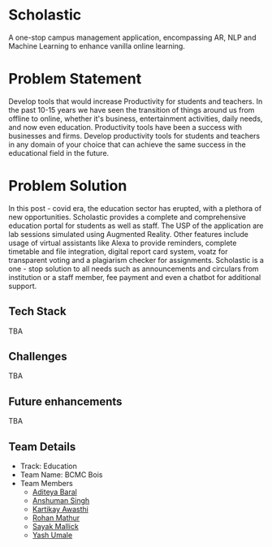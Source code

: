 # Scholastic
A one-stop campus management application, encompassing AR, NLP and Machine Learning to enhance vanilla online learning.

# Problem Statement

Develop tools that would increase Productivity for students
and teachers.
In the past 10-15 years we have seen the transition of things around us
from offline to online, whether it's business, entertainment activities, daily
needs, and now even education. Productivity tools have been a success
with businesses and firms. Develop productivity tools for students and
teachers in any domain of your choice that can achieve the same
success in the educational field in the future.

# Problem Solution

In this post - covid era, the education sector has erupted, with a plethora of new opportunities. Scholastic provides a complete and comprehensive education portal for students as well as staff. The USP of the application are lab sessions simulated using Augmented Reality. Other features include usage of virtual assistants like Alexa to provide reminders, complete timetable and file integration, digital report card system, voatz for transparent voting and a plagiarism checker for assignments. Scholastic is a one - stop solution to all needs such as announcements and circulars from institution or a staff member, fee payment and even a chatbot for additional support. 

## Tech Stack
TBA

## Challenges
TBA

## Future enhancements
TBA

## Team Details

* Track: Education
* Team Name: BCMC Bois
* Team Members
    * [Aditeya Baral](https://github.com/aditeyabaral)
    * [Anshuman Singh](https://github.com/MysteriousAcadia)
    * [Kartikay Awasthi](https://github.com/barren-scp)
    * [Rohan Mathur](https://github.com/RohanMathur17)
    * [Sayak Mallick](https://github.com/sayak0809)
    * [Yash Umale](https://github.com/newb-dev-1008)
